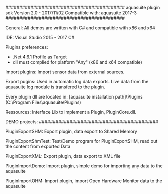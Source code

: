 ###########################################
aquasuite plugin sdk
Version 2.0 - 2017/11/02
Compatible with: aquasuite 2017-3
###########################################

General:
All demos are written with C# and compatible with x86 and x64

IDE:
Visual Studio 2015 - 2017 C#

Plugins preferences:
- .Net 4.6.1 Profile as Target
- dll must complied for platform "Any" (x86 and x64 compatible)

Import plugins:
Import sensor data from external sources.

Export pugins:
Used in automatic log data exports.
Live data from the aquasuite log module is transfered to the plugin.

Every plugin dll are located in:
[aquasuite installation path]\Plugins (C:\Program Files\aquasuite\Plugins)

Ressources:
Interface Lib to implement a Plugin, PluginCore.dll. 


DEMO projects:
###########################################

PluginExportSHM: 
Export plugin, data export to Shared Memory

PluginExportShmTest:
Test/Demo program for PluginExportSHM, read out the content from exported Data

PluginExportXML:
Export plugin, data export to XML file

PluginImportDemo:
Import plugin, simple demo for importing any data to the aquasuite

PluginImportOHM:
Import plugin, import Open Hardware Monitor data to the aquasuite